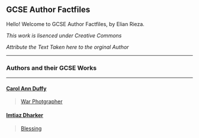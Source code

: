 ## GCSE Author Factfiles

Hello! Welcome to GCSE Author Factfiles, by Elian Rieza.

_This work is lisenced under Creative Commons_

_Attribute the Text Taken here to the orginal Author_

----------------------------------------------------------
### Authors and their GCSE Works
----------------------------------------------------------

#### [Carol Ann Duffy](https://nail-e.github.io/gcse.authors/carol-duffy)
>[War Photgrapher](https://nail-e.github.io/gcse.authors/war-photgrapher)

#### [Imtiaz Dharker](https://nail-e.github.io/gcse.authors/imtiaz-dharker)
>[Blessing](https://nail-e.github.io/gcse.authors/blessing1)

